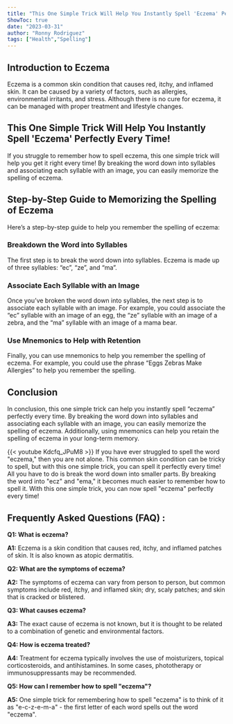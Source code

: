 ```yaml
---
title: "This One Simple Trick Will Help You Instantly Spell 'Eczema' Perfectly Every Time!"
ShowToc: true 
date: "2023-03-31"
author: "Ronny Rodriguez" 
tags: ["Health","Spelling"]
---
```

## Introduction to Eczema

Eczema is a common skin condition that causes red, itchy, and inflamed skin. It can be caused by a variety of factors, such as allergies, environmental irritants, and stress. Although there is no cure for eczema, it can be managed with proper treatment and lifestyle changes.

## This One Simple Trick Will Help You Instantly Spell 'Eczema' Perfectly Every Time!

If you struggle to remember how to spell eczema, this one simple trick will help you get it right every time! By breaking the word down into syllables and associating each syllable with an image, you can easily memorize the spelling of eczema.

## Step-by-Step Guide to Memorizing the Spelling of Eczema

Here’s a step-by-step guide to help you remember the spelling of eczema:

### Breakdown the Word into Syllables

The first step is to break the word down into syllables. Eczema is made up of three syllables: “ec”, “ze”, and “ma”.

### Associate Each Syllable with an Image

Once you’ve broken the word down into syllables, the next step is to associate each syllable with an image. For example, you could associate the “ec” syllable with an image of an egg, the “ze” syllable with an image of a zebra, and the “ma” syllable with an image of a mama bear.

### Use Mnemonics to Help with Retention

Finally, you can use mnemonics to help you remember the spelling of eczema. For example, you could use the phrase “Eggs Zebras Make Allergies” to help you remember the spelling.

## Conclusion

In conclusion, this one simple trick can help you instantly spell “eczema” perfectly every time. By breaking the word down into syllables and associating each syllable with an image, you can easily memorize the spelling of eczema. Additionally, using mnemonics can help you retain the spelling of eczema in your long-term memory.

{{< youtube Kdcfq_JPuM8 >}} 
If you have ever struggled to spell the word "eczema," then you are not alone. This common skin condition can be tricky to spell, but with this one simple trick, you can spell it perfectly every time! All you have to do is break the word down into smaller parts. By breaking the word into "ecz" and "ema," it becomes much easier to remember how to spell it. With this one simple trick, you can now spell "eczema" perfectly every time!

## Frequently Asked Questions (FAQ) :
**Q1: What is eczema?**

**A1:** Eczema is a skin condition that causes red, itchy, and inflamed patches of skin. It is also known as atopic dermatitis. 

**Q2: What are the symptoms of eczema?**

**A2:** The symptoms of eczema can vary from person to person, but common symptoms include red, itchy, and inflamed skin; dry, scaly patches; and skin that is cracked or blistered. 

**Q3: What causes eczema?**

**A3:** The exact cause of eczema is not known, but it is thought to be related to a combination of genetic and environmental factors. 

**Q4: How is eczema treated?**

**A4:** Treatment for eczema typically involves the use of moisturizers, topical corticosteroids, and antihistamines. In some cases, phototherapy or immunosuppressants may be recommended. 

**Q5: How can I remember how to spell "eczema"?**

**A5:** One simple trick for remembering how to spell "eczema" is to think of it as "e-c-z-e-m-a" - the first letter of each word spells out the word "eczema".






